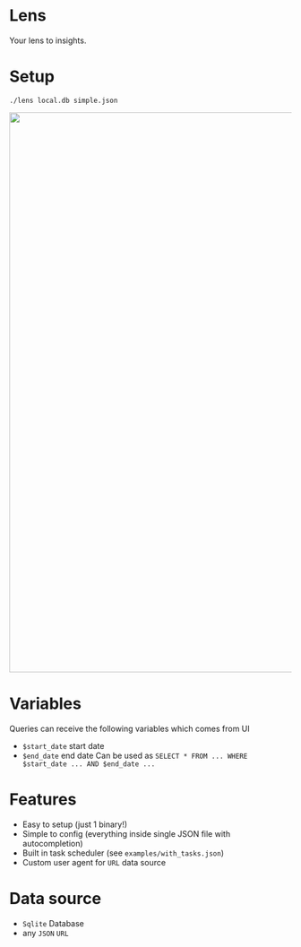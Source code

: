 # Lens

Your lens to insights.

# Setup
```console
./lens local.db simple.json
```

<img width=1000 src="https://github.com/thewh1teagle/Lens/assets/61390950/09af85b6-4054-4ade-9c8a-a459679daa62" />



# Variables

Queries can receive the following variables which comes from UI

- `$start_date` start date
- `$end_date` end date
Can be used as `SELECT * FROM ... WHERE $start_date ... AND $end_date ...`

# Features

- Easy to setup (just 1 binary!)
- Simple to config (everything inside single JSON file with autocompletion)
- Built in task scheduler (see `examples/with_tasks.json`)
- Custom user agent for `URL` data source

# Data source
- `Sqlite` Database
- any `JSON` `URL`
